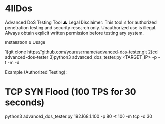 # 4llDos
Advanced DoS Testing Tool ⚠ Legal Disclaimer: This tool is for authorized penetration testing and security research only. Unauthorized use is illegal. Always obtain explicit written permission before testing any system.  

Installation & Usage

1)git clone https://github.com/yourusername/advanced-dos-tester.git
2)cd advanced-dos-tester
3)python3 advanced_dos_tester.py <TARGET_IP> -p <PORT> -t <TPS> -m <METHOD> -d <DURATION>

Example (Authorized Testing):

# TCP SYN Flood (100 TPS for 30 seconds)
python3 advanced_dos_tester.py 192.168.1.100 -p 80 -t 100 -m tcp -d 30
